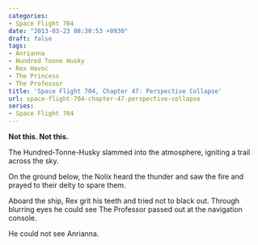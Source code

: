 ```yaml
---
categories:
- Space Flight 704
date: "2013-03-23 08:30:53 +0930"
draft: false
tags:
- Anrianna
- Hundred Tonne Husky
- Rex Havoc
- The Princess
- The Professor
title: 'Space Flight 704, Chapter 47: Perspective Collapse'
url: space-flight-704-chapter-47-perspective-collapse
series:
- Space Flight 704
---
```

**Not this. Not this.**

The Hundred-Tonne-Husky slammed into the atmosphere, igniting a trail across the sky.

On the ground below, the Nolix heard the thunder and saw the fire and prayed to their deity to spare them.

Aboard the ship, Rex grit his teeth and tried not to black out. Through blurring eyes he could see The Professor passed out at the navigation console.

He could not see Anrianna.

